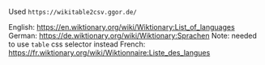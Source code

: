 
Used `https://wikitable2csv.ggor.de/`

English: https://en.wiktionary.org/wiki/Wiktionary:List_of_languages
German: https://de.wiktionary.org/wiki/Wiktionary:Sprachen
  Note: needed to use `table` css selector instead
French: https://fr.wiktionary.org/wiki/Wiktionnaire:Liste_des_langues
